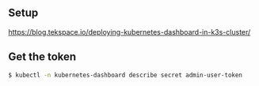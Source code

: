 ## Setup
https://blog.tekspace.io/deploying-kubernetes-dashboard-in-k3s-cluster/

## Get the token
```bash
$ kubectl -n kubernetes-dashboard describe secret admin-user-token
```
